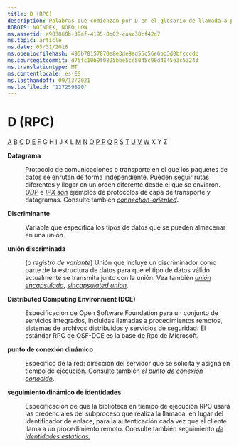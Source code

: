 ```yaml
---
title: D (RPC)
description: Palabras que comienzan por D en el glosario de llamada a procedimiento remoto (RPC).
ROBOTS: NOINDEX, NOFOLLOW
ms.assetid: a983860b-39af-4195-8b02-caac38cf42d7
ms.topic: article
ms.date: 05/31/2018
ms.openlocfilehash: 495b78157870e8e3de9ed55c56e6bb3d0bfcccdc
ms.sourcegitcommit: d75fc10b9f0825bbe5ce5045c90d4045e3c53243
ms.translationtype: MT
ms.contentlocale: es-ES
ms.lasthandoff: 09/13/2021
ms.locfileid: "127259820"
---
```

# <a name="d-rpc"></a>D (RPC)

[A](a-glos.md) [B](b-glos.md) [C](c-glos.md) D [E](e-glos.md) [F](f-glos.md) G H [I](i-glos.md) J K L [M](l-glos.md) [N](m-glos.md) [](n-glos.md) [O](o-glos.md) [P P](p-glos.md) [Q](q.md) [R](r-glos.md) [S](s-glos.md) [T](t-glos.md) [U](u-glos.md) [V](v-glos.md) [W](w-glos.md) X Y Z

<dl> <dt>

<span id="_rpc_datagram_glos"></span><span id="_RPC_DATAGRAM_GLOS"></span>**Datagrama**
</dt> <dd>

Protocolo de comunicaciones o transporte en el que los paquetes de datos se enrutan de forma independiente. Pueden seguir rutas diferentes y llegar en un orden diferente desde el que se enviaron. [*UDP*](u-glos.md) e [*IPX son*](i-glos.md) ejemplos de protocolos de capa de transporte y datagramas. Consulte también [*connection-oriented*](c-glos.md).

</dd> <dt>

<span id="_rpc_discriminant_glos"></span><span id="_RPC_DISCRIMINANT_GLOS"></span>**Discriminante**
</dt> <dd>

Variable que especifica los tipos de datos que se pueden almacenar en una unión.

</dd> <dt>

<span id="_rpc_discriminated_union_glos"></span><span id="_RPC_DISCRIMINATED_UNION_GLOS"></span>**unión discriminada**
</dt> <dd>

(o *registro de variante*) Unión que incluye un discriminador como parte de la estructura de datos para que el tipo de datos válido actualmente se transmita junto con la unión. Vea también [*unión encapsulada*](e-glos.md), [*sincapsulated union*](n-glos.md).

</dd> <dt>

<span id="_rpc_dce_glos"></span><span id="_RPC_DCE_GLOS"></span>**Distributed Computing Environment (DCE)**
</dt> <dd>

Especificación de Open Software Foundation para un conjunto de servicios integrados, incluidas llamadas a procedimientos remotos, sistemas de archivos distribuidos y servicios de seguridad. El estándar RPC de OSF-DCE es la base de Rpc de Microsoft.

</dd> <dt>

<span id="_rpc_dynamic_endpoint_glos"></span><span id="_RPC_DYNAMIC_ENDPOINT_GLOS"></span>**punto de conexión dinámico**
</dt> <dd>

Específico de la red: dirección del servidor que se solicita y asigna en tiempo de ejecución. Consulte también [*el punto de conexión conocido*](w-glos.md).

</dd> <dt>

<span id="_rpc_dynamic_identity_tracking_glos"></span><span id="_RPC_DYNAMIC_IDENTITY_TRACKING_GLOS"></span>**seguimiento dinámico de identidades**
</dt> <dd>

Especificación de que la biblioteca en tiempo de ejecución RPC usará las credenciales del subproceso que realiza la llamada, en lugar del identificador de enlace, para la autenticación cada vez que el cliente llama a un procedimiento remoto. Consulte también seguimiento [*de identidades estáticas.*](s-glos.md)

</dd> </dl>

 

 




